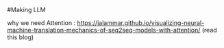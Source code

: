 #Making LLM

why we need Attention : https://jalammar.github.io/visualizing-neural-machine-translation-mechanics-of-seq2seq-models-with-attention/ (read this blog)
